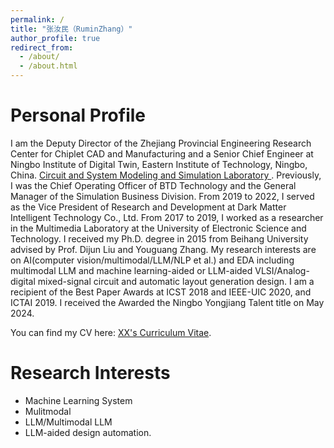 ```yaml
---
permalink: /
title: "张汝民（RuminZhang）"
author_profile: true
redirect_from: 
  - /about/
  - /about.html
---
```

Personal Profile
======
I am the Deputy Director of the Zhejiang Provincial Engineering Research Center for Chiplet CAD and Manufacturing and a Senior Chief Engineer at Ningbo Institute of Digital Twin, Eastern Institute of Technology, Ningbo, China. [Circuit and System Modeling and Simulation Laboratory‌ ]([https://eecs.pku.edu.cn/](https://idt.eias.ac.cn/)). Previously, I was the Chief Operating Officer of BTD Technology and the General Manager of the Simulation Business Division. From 2019 to 2022, I served as the Vice President of Research and Development at Dark Matter Intelligent Technology Co., Ltd. From 2017 to 2019, I worked as a researcher in the Multimedia Laboratory at the University of Electronic Science and Technology.
     I received my Ph.D. degree in 2015 from Beihang University advised by Prof. Dijun Liu and Youguang Zhang. My research interests are on AI(computer vision/multimodal/LLM/NLP et al.) and EDA including multimodal LLM and  machine learning-aided or LLM-aided VLSI/Analog-digital mixed-signal circuit and automatic layout generation design. I am a recipient of the Best Paper Awards at ICST 2018 and IEEE-UIC 2020, and ICTAI 2019. I received the Awarded the Ningbo Yongjiang Talent title on May 2024.

You can find my CV here: [XX's Curriculum Vitae](../assets/Curriculum_Vitae.pdf).

Research Interests
======
* Machine Learning System
* Mulitmodal
* LLM/Multimodal LLM
* LLM-aided design automation.
